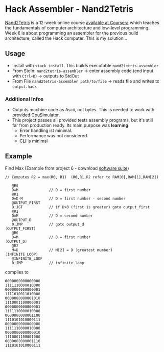 # Hack Assembler - Nand2Tetris

[Nand2Tetris](https://www.nand2tetris.org/) is a 12-week online course [available at Coursera](https://www.coursera.org/learn/build-a-computer) which teaches the fundamentals of computer architecture and low-level programming.
Week 6 is about programming an assembler for the previous build architecture, called the Hack computer. This is my solution...

## Usage
- Install with `stack install`. This builds executable `nand2tetris-assembler`
- From StdIn: `nand2tetris-assembler` -> enter assembly code (end input with `Ctrl+D`) -> outputs to StdOut
- From File `nand2tetris-assembler path/to/file` -> reads file and writes to `output.hack`

### Additional Infos
- Outputs machine code as Ascii, not bytes. This is needed to work with provided CpuSimulator.
- This project passes all provided tests assembly programs, but it's still far from production ready. Its main purpose was **learning**.
  - Error handling ist minimal.
  - Performance was not considered.
  - CLI is minimal

## Example
Find Max (Example from project 6 - download [software suite](https://www.nand2tetris.org/software))
```
// Computes R2 = max(R0, R1)  (R0,R1,R2 refer to RAM[0],RAM[1],RAM[2])

   @R0
   D=M              // D = first number
   @R1
   D=D-M            // D = first number - second number
   @OUTPUT_FIRST
   D;JGT            // if D>0 (first is greater) goto output_first
   @R1
   D=M              // D = second number
   @OUTPUT_D
   0;JMP            // goto output_d
(OUTPUT_FIRST)
   @R0
   D=M              // D = first number
(OUTPUT_D)
   @R2
   M=D              // M[2] = D (greatest number)
(INFINITE_LOOP)
   @INFINITE_LOOP
   0;JMP            // infinite loop
```

compiles to

```
0000000000000000
1111110000010000
0000000000000001
1111010011010000
0000000000001010
1110001100000001
0000000000000001
1111110000010000
0000000000001100
1110101010000111
0000000000000000
1111110000010000
0000000000000010
1110001100001000
0000000000001110
1110101010000111
```